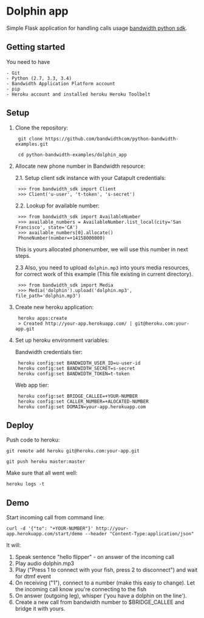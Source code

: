 # Dolphin app

Simple Flask application for handling calls usage  [bandwidth python sdk](https://github.com/bandwidthcom/python-bandwidth).


## Getting started
You need to have

    - Git
    - Python (2.7, 3.3, 3.4)
    - Bandwidth Application Platform account
    - pip
    - Heroku account and installed heroku Heroku Toolbelt


## Setup

1. Clone the repository:

        git clone https://github.com/bandwidthcom/python-bandwidth-examples.git

        cd python-bandwidth-examples/dolphin_app

2. Allocate new phone number in Bandwidth resource:

    2.1. Setup client sdk instance with your Catapult credentials:

        >>> from bandwidth_sdk import Client
        >>> Client('u-user', 't-token', 's-secret')

    2.2. Lookup for available number:

        >>> from bandwidth_sdk import AvailableNumber
        >>> available_numbers = AvailableNumber.list_local(city='San Francisco', state='CA')
        >>> available_numbers[0].allocate()
        PhoneNumber(number=+14158000000)

    This is yours allocated phonenumber, we will use this number in next steps.

    2.3 Also, you need to upload `dolphin.mp3` into yours media resources, for correct work of this example (This file existing in current directory).

        >>> from bandwidth_sdk import Media
        >>> Media('dolphin').upload('dolphin.mp3', file_path='dolphin.mp3')


3. Create new heroku application:

        heroku apps:create
        > Created http://your-app.herokuapp.com/ | git@heroku.com:your-app.git

4. Set up heroku environment variables:

    Bandwidth credentials tier:

        heroku config:set BANDWIDTH_USER_ID=u-user-id
        heroku config:set BANDWIDTH_SECRET=s-secret
        heroku config:set BANDWIDTH_TOKEN=t-token

    Web app tier:

        heroku config:set BRIDGE_CALLEE=+YOUR-NUMBER
        heroku config:set CALLER_NUMBER=+ALOCATED-NUMBER
        heroku config:set DOMAIN=your-app.herokuapp.com

##  Deploy

Push code to heroku:

    git remote add heroku git@heroku.com:your-app.git

    git push heroku master:master

Make sure that all went well:

    heroku logs -t

## Demo

Start incoming call from command line:

    curl -d '{"to": "+YOUR-NUMBER"}' http://your-app.herokuapp.com/start/demo --header "Content-Type:application/json"

It will:

1. Speak sentence "hello flipper" - on answer of the incoming call
2. Play audio dolphin.mp3
3. Play ("Press 1 to connect with your fish, press 2 to disconnect") and wait for dtmf event
4. On receiving ("1"), connect to a number (make this easy to change). Let the incoming call know you're connecting to the fish
5. On answer (outgoing leg), whisper ('you have a dolphin on the line').
6. Create a new call from bandwidth number to $BRIDGE_CALLEE and bridge it with yours.

